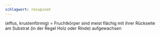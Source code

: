 ```yaml
---
schlagwort: resupinat
---
```

(effus, krustenförmig) = Fruchtkörper sind meist flächig mit ihrer Rückseite am Substrat (in der Regel Holz oder Rinde) aufgewachsen 
